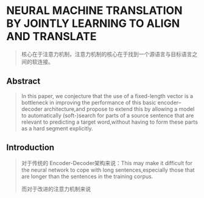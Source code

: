 # NEURAL MACHINE TRANSLATION BY JOINTLY LEARNING TO ALIGN AND TRANSLATE

> 核心在于注意力机制，注意力机制的核心在于找到一个源语言与目标语言之间的软连接。

## Abstract

> In this paper, we conjecture that the use of a fixed-length vector is a bottleneck in improving the performance of this basic encoder–decoder architecture,and propose to extend this by allowing a model to automatically (soft-)search for parts of a source sentence that are relevant to predicting a target word,without having to form these parts as a hard segment explicitly.

## Introduction

> 对于传统的 Encoder-Decoder架构来说：This may make it difficult for the neural network to cope with long sentences,especially those that are longer than the sentences in the training corpus.
>
> 而对于改进的注意力机制来说
